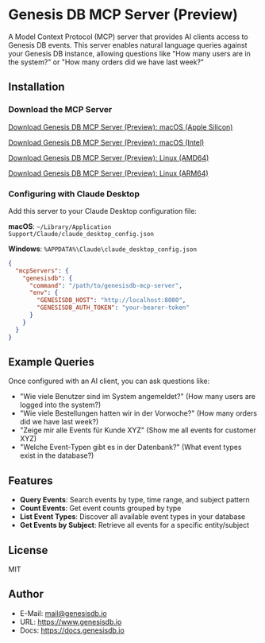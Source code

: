 # Genesis DB MCP Server (Preview)

A Model Context Protocol (MCP) server that provides AI clients access to Genesis DB events. This server enables natural language queries against your Genesis DB instance, allowing questions like "How many users are in the system?" or "How many orders did we have last week?"

## Installation

### Download the MCP Server

[Download Genesis DB MCP Server (Preview): macOS (Apple Silicon)](https://raw.githubusercontent.com/genesisdb-io/genesisdb-io-mcp-server/main/build/0.0.1/darwin/arm64/genesisdb-io-mcp-server-0.0.1-darwin-arm64.tar.gz)

[Download Genesis DB MCP Server (Preview): macOS (Intel)](https://raw.githubusercontent.com/genesisdb-io/genesisdb-io-mcp-server/main/build/0.0.1/darwin/amd64/genesisdb-io-mcp-server-0.0.1-darwin-amd64.tar.gz)

[Download Genesis DB MCP Server (Preview): Linux (AMD64)](https://raw.githubusercontent.com/genesisdb-io/genesisdb-io-mcp-server/main/build/0.0.1/linux/amd64/genesisdb-io-mcp-server-0.0.1-linux-amd64.tar.gz)

[Download Genesis DB MCP Server (Preview): Linux (ARM64)](https://raw.githubusercontent.com/genesisdb-io/genesisdb-io-mcp-server/main/build/0.0.1/linux/arm64/genesisdb-io-mcp-server-0.0.1-linux-arm64.tar.gz)


### Configuring with Claude Desktop

Add this server to your Claude Desktop configuration file:

**macOS**: `~/Library/Application Support/Claude/claude_desktop_config.json`

**Windows**: `%APPDATA%\Claude\claude_desktop_config.json`

```json
{
  "mcpServers": {
    "genesisdb": {
      "command": "/path/to/genesisdb-mcp-server",
      "env": {
        "GENESISDB_HOST": "http://localhost:8080",
        "GENESISDB_AUTH_TOKEN": "your-bearer-token"
      }
    }
  }
}
```

## Example Queries

Once configured with an AI client, you can ask questions like:

- "Wie viele Benutzer sind im System angemeldet?" (How many users are logged into the system?)
- "Wie viele Bestellungen hatten wir in der Vorwoche?" (How many orders did we have last week?)
- "Zeige mir alle Events für Kunde XYZ" (Show me all events for customer XYZ)
- "Welche Event-Typen gibt es in der Datenbank?" (What event types exist in the database?)

## Features

- **Query Events**: Search events by type, time range, and subject pattern
- **Count Events**: Get event counts grouped by type
- **List Event Types**: Discover all available event types in your database
- **Get Events by Subject**: Retrieve all events for a specific entity/subject

## License

MIT

## Author

* E-Mail: mail@genesisdb.io
* URL: https://www.genesisdb.io
* Docs: https://docs.genesisdb.io
